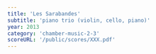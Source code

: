 ```yaml
---
title: 'Les Sarabandes'
subtitle: 'piano trio (violin, cello, piano)'
year: 2013
category: 'chamber-music-2-3'
scoreURL: '/public/scores/XXX.pdf'
---
```

